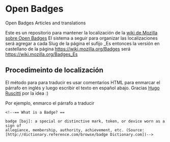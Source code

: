 # Open Badges


Open Badges Articles and translations

Este es un repositorio para mantener la localización de la [wiki de Mozilla sobre Open Badges](https://wiki.mozilla.org/Badges)
El sistema a seguir para organizar las localizaciones será agregar a cada Slug de la página el sufijo _Es entonces la versión en castellano de la página https://wiki.mozilla.org/Badges será https://wiki.mozilla.org/Badges_Es

## Procedimeinto de localización
El método para para traducir es usar  comentarios HTML para enmarcar el párrafo en inglés y luego escribir el texto en español abajo. Gracias [Hugo Ruscitti](https://github.com/hugoruscitti) por la idea :)

Por ejemplo, enmarco el párrafo a traducir

	<!--== What is a Badge? ==
	
	badge [baj]: a special or distinctive mark, token, or device worn as a sign of
	allegiance, membership, authority, achievement, etc. (Source: [http://dictionary.reference.com/browse/badge Dictionary.com])-->

